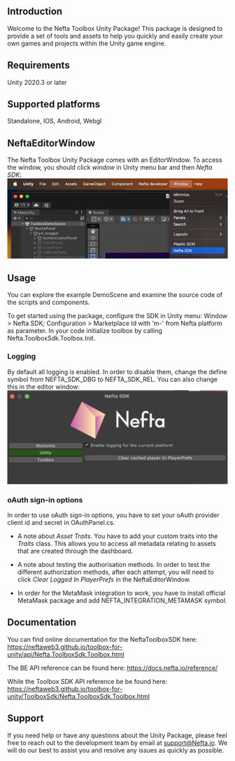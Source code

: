 ## Introduction

Welcome to the Nefta Toolbox Unity Package!
This package is designed to provide a set of tools and assets to help you quickly and easily create your own games and projects within the Unity game engine.

## Requirements

Unity 2020.3 or later

## Supported platforms

Standalone, IOS, Android, Webgl

## NeftaEditorWindow

The Nefta Toolbox Unity Package comes with an EditorWindow. To access the window, you should click _window_ in Unity menu bar and then _Nefta SDK_:
![Opening Nefta SDK editor window](../Documentation/NeftaSDKmenu.png)

## Usage

You can explore the example DemoScene and examine the source code of the scripts and components.

To get started using the package, configure the SDK in Unity menu: Window > Nefta SDK; Configuration > Marketplace Id with 'm-' from Nefta platform as parameter.
In your code initialize toolbox by calling Nefta.ToolboxSdk.Toolbox.Init.

### Logging

By default all logging is enabled. In order to disable them, change the define symbol from NEFTA_SDK_DBG to NEFTA_SDK_REL. You can also change this in the editor window:
![Toggle logging through editor window](../Documentation/ToggleLogging.png)

### oAuth sign-in options

In order to use oAuth sign-in options, you have to set your oAuth provider client id and secret in OAuthPanel.cs.

- A note about _Asset Traits_. You have to add your custom traits into the _Traits_ class. This allows you to access all metadata relating to assets that are created through the dashboard.

- A note about testing the authorisation methods. In order to test the different authorization methods, after each attempt, you will need to click _Clear Logged In PlayerPrefs_ in the NeftaEditorWindow.

- In order for the MetaMask integration to work, you have to install official MetaMask package and add NEFTA_INTEGRATION_METAMASK symbol.

## Documentation

You can find online documentation for the NeftaToolboxSDK here: https://neftaweb3.github.io/toolbox-for-unity/api/Nefta.ToolboxSdk.Toolbox.html

The BE API reference can be found here: https://docs.nefta.io/reference/

While the Toolbox SDK API reference be be found here:
https://neftaweb3.github.io/toolbox-for-unity/ToolboxSdk/Nefta.ToolboxSdk.Toolbox.html

## Support

If you need help or have any questions about the Unity Package, please feel free to reach out to the development team by email at support@Nefta.io. We will do our best to assist you and resolve any issues as quickly as possible.
